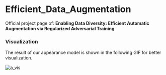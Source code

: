 # Efficient_Data_Augmentation

Official project page of: **Enabling Data Diversity: Efficient Automatic Augmentation via Regularized Adversarial Training**



### Visualization

The result of our appearance model is shown in the following GIF for better visualization.

![a_vis](https://raw.githubusercontent.com/yhygao/Efficient_Data_Augmentation/main/fig/isic_appearance.gif?token=ANGNP6OSFGNITNBA25YK7YLAMSY5S)